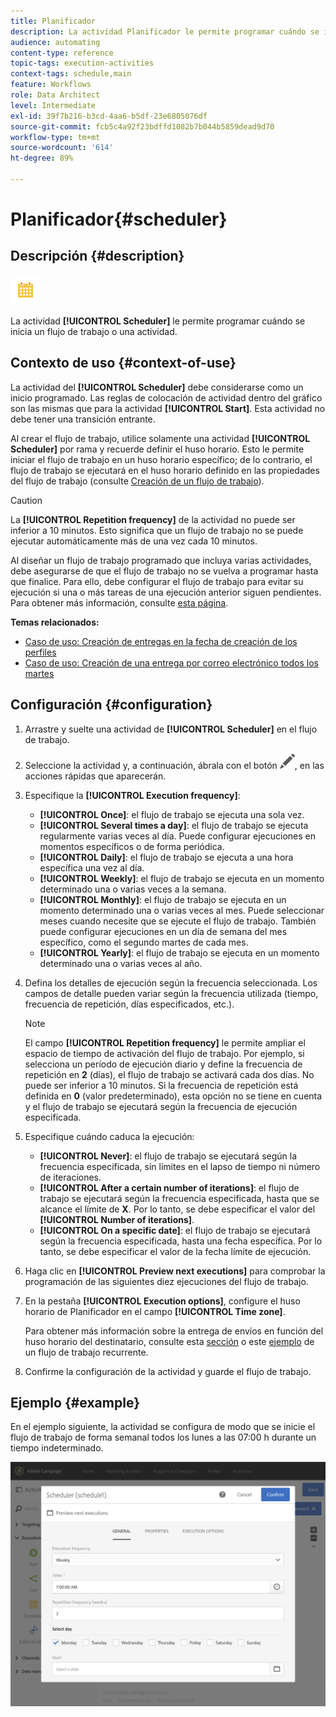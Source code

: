 ```yaml
---
title: Planificador
description: La actividad Planificador le permite programar cuándo se inicia un flujo de trabajo o una actividad.
audience: automating
content-type: reference
topic-tags: execution-activities
context-tags: schedule,main
feature: Workflows
role: Data Architect
level: Intermediate
exl-id: 39f7b216-b3cd-4aa6-b5df-23e6805076df
source-git-commit: fcb5c4a92f23bdffd1082b7b044b5859dead9d70
workflow-type: tm+mt
source-wordcount: '614'
ht-degree: 89%

---
```


# Planificador{#scheduler}

## Descripción {#description}

![](assets/scheduler.png)

La actividad **[!UICONTROL Scheduler]** le permite programar cuándo se inicia un flujo de trabajo o una actividad.

## Contexto de uso {#context-of-use}

La actividad del **[!UICONTROL Scheduler]** debe considerarse como un inicio programado. Las reglas de colocación de actividad dentro del gráfico son las mismas que para la actividad **[!UICONTROL Start]**. Esta actividad no debe tener una transición entrante.

Al crear el flujo de trabajo, utilice solamente una actividad **[!UICONTROL Scheduler]** por rama y recuerde definir el huso horario. Esto le permite iniciar el flujo de trabajo en un huso horario específico; de lo contrario, el flujo de trabajo se ejecutará en el huso horario definido en las propiedades del flujo de trabajo (consulte [Creación de un flujo de trabajo](../../automating/using/building-a-workflow.md)).

>[!CAUTION]
>
>La **[!UICONTROL Repetition frequency]** de la actividad no puede ser inferior a 10 minutos. Esto significa que un flujo de trabajo no se puede ejecutar automáticamente más de una vez cada 10 minutos.

Al diseñar un flujo de trabajo programado que incluya varias actividades, debe asegurarse de que el flujo de trabajo no se vuelva a programar hasta que finalice. Para ello, debe configurar el flujo de trabajo para evitar su ejecución si una o más tareas de una ejecución anterior siguen pendientes. Para obtener más información, consulte [esta página](../../automating/using/scheduled-workflows-execution.md).

**Temas relacionados:**

* [Caso de uso: Creación de entregas en la fecha de creación de los perfiles](../../automating/using/workflow-creation-date-query.md)
* [Caso de uso: Creación de una entrega por correo electrónico todos los martes](../../automating/using/workflow-weekly-offer.md)

## Configuración {#configuration}

1. Arrastre y suelte una actividad de **[!UICONTROL Scheduler]** en el flujo de trabajo.
1. Seleccione la actividad y, a continuación, ábrala con el botón ![](assets/edit_darkgrey-24px.png), en las acciones rápidas que aparecerán.
1. Especifique la **[!UICONTROL Execution frequency]**:

   * **[!UICONTROL Once]**: el flujo de trabajo se ejecuta una sola vez.
   * **[!UICONTROL Several times a day]**: el flujo de trabajo se ejecuta regularmente varias veces al día. Puede configurar ejecuciones en momentos específicos o de forma periódica.
   * **[!UICONTROL Daily]**: el flujo de trabajo se ejecuta a una hora específica una vez al día.
   * **[!UICONTROL Weekly]**: el flujo de trabajo se ejecuta en un momento determinado una o varias veces a la semana.
   * **[!UICONTROL Monthly]**: el flujo de trabajo se ejecuta en un momento determinado una o varias veces al mes. Puede seleccionar meses cuando necesite que se ejecute el flujo de trabajo. También puede configurar ejecuciones en un día de semana del mes específico, como el segundo martes de cada mes.
   * **[!UICONTROL Yearly]**: el flujo de trabajo se ejecuta en un momento determinado una o varias veces al año.

1. Defina los detalles de ejecución según la frecuencia seleccionada. Los campos de detalle pueden variar según la frecuencia utilizada (tiempo, frecuencia de repetición, días especificados, etc.).

   >[!NOTE]
   >
   >El campo **[!UICONTROL Repetition frequency]** le permite ampliar el espacio de tiempo de activación del flujo de trabajo. Por ejemplo, si selecciona un período de ejecución diario y define la frecuencia de repetición en **2** (días), el flujo de trabajo se activará cada dos días. No puede ser inferior a 10 minutos. Si la frecuencia de repetición está definida en **0** (valor predeterminado), esta opción no se tiene en cuenta y el flujo de trabajo se ejecutará según la frecuencia de ejecución especificada.

1. Especifique cuándo caduca la ejecución:

   * **[!UICONTROL Never]**: el flujo de trabajo se ejecutará según la frecuencia especificada, sin límites en el lapso de tiempo ni número de iteraciones.
   * **[!UICONTROL After a certain number of iterations]**: el flujo de trabajo se ejecutará según la frecuencia especificada, hasta que se alcance el límite de **X**. Por lo tanto, se debe especificar el valor del **[!UICONTROL Number of iterations]**.
   * **[!UICONTROL On a specific date]**: el flujo de trabajo se ejecutará según la frecuencia especificada, hasta una fecha específica. Por lo tanto, se debe especificar el valor de la fecha límite de ejecución.

1. Haga clic en **[!UICONTROL Preview next executions]** para comprobar la programación de las siguientes diez ejecuciones del flujo de trabajo.

1. En la pestaña **[!UICONTROL Execution options]**, configure el huso horario de Planificador en el campo **[!UICONTROL Time zone]**.

   Para obtener más información sobre la entrega de envíos en función del huso horario del destinatario, consulte esta [sección](../../sending/using/sending-messages-at-the-recipient-s-time-zone.md) o este [ejemplo](../../automating/using/recurring-push-notifications.md) de un flujo de trabajo recurrente.

1. Confirme la configuración de la actividad y guarde el flujo de trabajo.

## Ejemplo {#example}

En el ejemplo siguiente, la actividad se configura de modo que se inicie el flujo de trabajo de forma semanal todos los lunes a las 07:00 h durante un tiempo indeterminado.

![](assets/wkf_scheduler_example.png)
